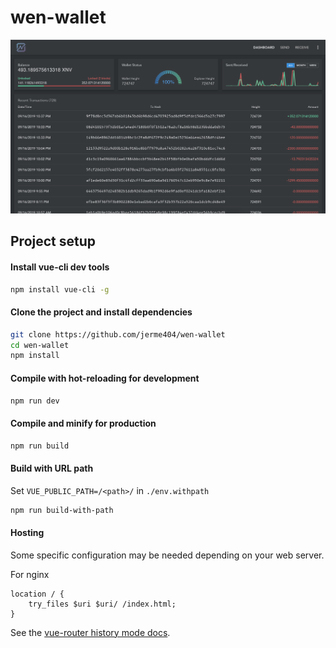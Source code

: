 # wen-wallet

![dashboard screenshot](docs/img/dashboard-screenshot.png)

## Project setup

#### Install vue-cli dev tools

```bash
npm install vue-cli -g
```

#### Clone the project and install dependencies

```bash
git clone https://github.com/jerme404/wen-wallet
cd wen-wallet
npm install
```

#### Compile with hot-reloading for development

```bash
npm run dev
```

#### Compile and minify for production

```bash
npm run build
```

#### Build with URL path

Set `VUE_PUBLIC_PATH=/<path>/` in `./env.withpath`

```bash
npm run build-with-path
```

#### Hosting
Some specific configuration may be needed depending on your web server.

For nginx
```nginx
location / {
    try_files $uri $uri/ /index.html;
}
```

See the [vue-router history mode docs](https://router.vuejs.org/guide/essentials/history-mode.html#example-server-configurations).
